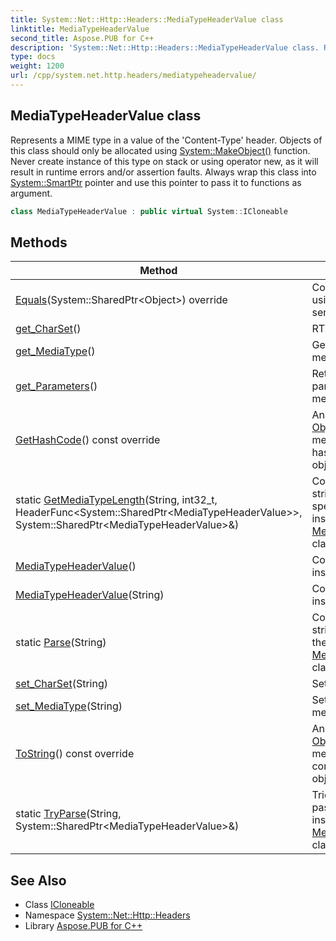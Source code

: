 ```yaml
---
title: System::Net::Http::Headers::MediaTypeHeaderValue class
linktitle: MediaTypeHeaderValue
second_title: Aspose.PUB for C++
description: 'System::Net::Http::Headers::MediaTypeHeaderValue class. Represents a MIME type in a value of the ''Content-Type'' header. Objects of this class should only be allocated using System::MakeObject() function. Never create instance of this type on stack or using operator new, as it will result in runtime errors and/or assertion faults. Always wrap this class into System::SmartPtr pointer and use this pointer to pass it to functions as argument in C++.'
type: docs
weight: 1200
url: /cpp/system.net.http.headers/mediatypeheadervalue/
---
```

## MediaTypeHeaderValue class


Represents a MIME type in a value of the 'Content-Type' header. Objects of this class should only be allocated using [System::MakeObject()](../../system/makeobject/) function. Never create instance of this type on stack or using operator new, as it will result in runtime errors and/or assertion faults. Always wrap this class into [System::SmartPtr](../../system/smartptr/) pointer and use this pointer to pass it to functions as argument.

```cpp
class MediaTypeHeaderValue : public virtual System::ICloneable
```

## Methods

| Method | Description |
| --- | --- |
| [Equals](./equals/)(System::SharedPtr\<Object\>) override | Compares objects using C# [Object.Equals](../../system/object/equals/) semantics. |
| [get_CharSet](./get_charset/)() | RTTI information. |
| [get_MediaType](./get_mediatype/)() | Gets a value of the media-type header. |
| [get_Parameters](./get_parameters/)() | Returns the value parameters of the media-type header. |
| [GetHashCode](./gethashcode/)() const override | Analog of C# [Object.GetHashCode()](../../system/object/gethashcode/) method. Enables hashing of custom objects. |
| static [GetMediaTypeLength](./getmediatypelength/)(String, int32_t, HeaderFunc\<System::SharedPtr\<MediaTypeHeaderValue\>\>, System::SharedPtr\<MediaTypeHeaderValue\>\&) | Converts a passed string from the specified index to an instance of the [MediaTypeHeaderValue](./) class. |
| [MediaTypeHeaderValue](./mediatypeheadervalue/)() | Constructs a new instance. |
| [MediaTypeHeaderValue](./mediatypeheadervalue/)(String) | Constructs a new instance. |
| static [Parse](./parse/)(String) | Converts a passed string to an instance of the [MediaTypeHeaderValue](./) class. |
| [set_CharSet](./set_charset/)(String) | Sets a character set. |
| [set_MediaType](./set_mediatype/)(String) | Sets a value of the media-type header. |
| [ToString](./tostring/)() const override | Analog of C# [Object.ToString()](../../system/object/tostring/) method. Enables converting custom objects to string. |
| static [TryParse](./tryparse/)(String, System::SharedPtr\<MediaTypeHeaderValue\>\&) | Tries to convert a passed string to an instance of the [MediaTypeHeaderValue](./) class. |
## See Also

* Class [ICloneable](../../system/icloneable/)
* Namespace [System::Net::Http::Headers](../)
* Library [Aspose.PUB for C++](../../)
